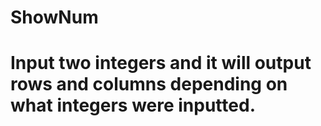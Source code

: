 # ShowNum
# Input two integers and it will output rows and columns depending on what integers were inputted.

